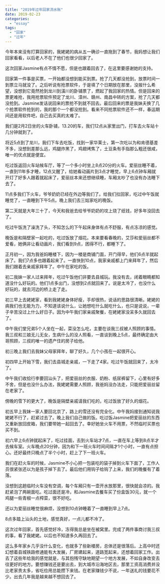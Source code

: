 ```yaml
---
title: "2019年过年回家流水账"
date: 2019-02-23
categories: 
  - "essay"
tags: 
  - "回家"
  - "过年"
---
```


今年本来没有打算回家的，我姥姥的病从五一确诊一直拖到了春节，我妈想让我们回家看看，以后老人不在了他们也很少回家了。

这次回家Jasmine有点不情不愿，但是也跟着回去了，在这里要感谢她的支持。

回家第一件事是买票，一开始都没想到能买到票。抢了几天都没抢到，放票时间一到票立马就没了。之后听说有抢票软件，于是填了个日期放在那里，没报什么希望，没想到它竟然抢到龙川到潢川的卧铺票了，燃起了我回家的热情。但是回来的票更难抢，我用抢票软件预定了龙川、漳州、赣州、南昌中转的方案，抢了几天都没抢到。Jasmine发话说回来的票抢不到就不回去。最后回来的票是我妹夫换了几个抢票软件抢到的，我的那个一个都没抢到。看来不同抢票软件还不一样，春运期间还是用软件吧，自己去买真的太难了。

我们是2月2日坐的火车卧铺，13.20的车，我们12点从家里出门，打车去火车站十几分钟就到了。

将近5点到了龙川，我们下车去吃饭，找到一家华莱士，第一次吃以为和肯德基差不多，没想到差那么远，鸡腿炸黑了，鸡翅烤焦了，土豆条有手指那么粗还很咸，唯一的优点就是便宜。

吃过饭返回火车站候车厅，等了一个多小时坐上8点20分的火车。爱丽丝睡不着，一直到11年多才睡，12点又醒了，给她看动画片到3点才睡觉，早上6点钟车厢就开灯了好多人跟着就起床了，爱丽丝本来还想继续睡，车厢太吵了也没有办法睡下去了。

11点多我们下火车，爷爷奶奶已经在外边等我们了。给我们拉回家，吃过中午饭就睡觉了，一直睡到下午5点。晚上我们去三姑家吃的晚饭。

第二天就是大年三十了，今天和我爸去给爷爷奶奶的坟上烧了纸钱，好多年没回去了。

吃过午饭洗了澡洗了头，不知怎么的下午起床身体有点不舒服，有点冻凉的感觉。

晚饭是和隔壁家一起吃的，吃过饭放了烟花。本来要看春晚的，艾莎和爱丽丝都不爱看，她俩非让看动画片，我们看到9点，困得不行，都睡下了。

正月初一，因为我爸妈睡楼下，因为一楼是商铺门面，开门得早，他们6点半就起床了。我们7点多也跟着起来了。一直快到10点，我家亲戚都上门来拜年了，然后我们跟着去亲戚家拜年了。中午在家吃的饭。

初二我妹一家人过来拜年，吃过午饭他们非要去县城玩。我没有去，闭着眼睛都知道没什么好玩的。他们1点多出门，没想到2点就回来了。说是太冷了，也没什么好玩的，就去河边的桥上走了走。

初三早上去姥姥家，看到我姥姥身体好瘦，手却很热，说话的思路很清晰。姥姥的病我们也无能为力，不知道该说什么，让她想吃什么就吃什么，也只是说说，一辈子辛苦没过上什么好日子。因为中午我们家亲戚聚餐，在姥姥家没呆多久就回去了。

中午我们堂兄弟5个人坐在一起，菜没怎么吃，主要在谈我三叔被人照顾的事情。我三叔和三娘无儿无女，生病什么的没人照看，一直谈到晚上5点，最终确定由大哥照顾，三叔的唯一的遗产住的房子给他。

初三晚上我们去我妹父母家拜年，聊了好久，几个小孩在一起很开心。

初四早上开始下雪，我们去县城走亲戚，一下走了4家。吃过午饭就回来了，太冷了。

中午我们收拾行李要回汕头了，把爱丽丝的衣服、奶粉、纸尿裤留下，心里有好多不舍，但是也没什么办法，我姥姥需要人照顾，我爸妈没办法走，只能把爱丽丝留在老家了。

傍晚的雪下的更大了，晚饭是隔壁亲戚请我们吃的，吃过饭放了好久的烟花。

初五早上我妹一家人要回北京了，路上的雪还没有完全化。中午我妈接到通知说我姥姥不行了，赶紧过去了。晚上我们自己做的饭。吃过饭Jasmine把爱丽丝的东西又重新放回皮箱，我们要带她一起回去了。幸好她坐火车不用票，不然临时买票也买不到。

初六早上6点钟就起床了，吃过挂面，去到火车站才7点，一直在车上等到8点半才去候车室。火车晚点20分钟，因为和下一班火车时间间隔才1个小时，一直有点担心。还好最终只晚点了半个小时，赶上了下一班火车。

我们在赶火车的时候，Jasmine不小心把一包装吃的袋子掉到火车下面了，工作人员很紧张还以为是孩子掉下去了。最后他们用钩子给钩了上来，我们的晚餐有了着落。

没想到这趟临时火车没有空调，每个车厢只有一壶开水放那里，很快就会凉的。我赶紧泡了两碗面吃。吃过面还是冷，和Jasmine去餐车买了份盒饭30元，就一个鸡腿一些青椒一点榨菜，很不好吃。

还以为爱丽丝睡觉很麻烦，没想到10点钟睡着了一直睡到早上7点。

8点多踏上汕头的土地，感觉真好，一点儿都不冷了。

这次过年回家，首先感觉好冷，冻得我总是坐在被窝里。完成了两件事商讨我三叔的事，看了我姥姥。以后也不知道多久再回去了。

这么多年家乡几乎没什么变化，也就多了些新楼房，总体还是很落后。上高中时还幻想着县城铁路修通能有大发展，厂房建起来，道路宽起来，还想着回家工作。出去了这些年给我的感觉就是，与其抱残守缺地期望一个地方发展，不如自身改变去往更好的地方。要想赚钱还是要出去，到大城市沿海地区去，那里工资高消费并没比老家贵太多，省吃俭用总能攒下来钱。在老家赚钱少不说，一年送礼的钱要花不少。出去几年我是越来越不想回去了。
